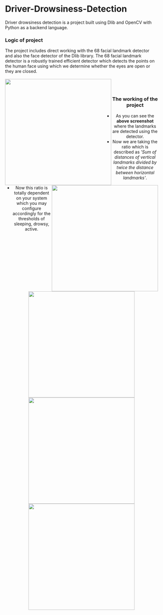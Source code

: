 # Driver-Drowsiness-Detection
Driver drowsiness detection is a project built using Dlib and OpenCV with Python as a backend language.

<h3>Logic of project</h3>
The project includes direct working with the 68 facial landmark detector and also the face detector of the Dlib library.
The 68 facial landmark detector is a robustly trained efficient detector which detects the points on the human face using which we determine whether the eyes are open or they are closed.</br></br>

<center>
<img src="https://raw.githubusercontent.com/infoaryan/Driver-Drowsiness-Detection/master/screenshots/landmarks.jpg" align="left" height="350">
<img src="https://github.com/piyushsinghgaur/Driver_Drowsiness_Detection/assets/96806312/8227bc39-39dc-4408-b4e5-b5697f7e704c" align="right" height="350">



</br>

# <h3 >The working of the project</h3>

<ul><li>As you can see the<b> above screenshot</b> where the landmarks are detected using the detector.
<li>Now we are taking the ratio which is described as <i>'Sum of distances of vertical landmarks divided by twice the distance between horizontal landmarks'</i>.
<li>Now this ratio is totally dependent on your system which you may configure accordingly for the thresholds of sleeping, drowsy, active.</ul>

<p><img src="https://raw.githubusercontent.com/infoaryan/Driver-Drowsiness-Detection/master/screenshots/active.jpg" align="center" height="350">
<img src="https://raw.githubusercontent.com/infoaryan/Driver-Drowsiness-Detection/master/screenshots/drowsy.jpg" align="center" height="350">
<img src="https://raw.githubusercontent.com/infoaryan/Driver-Drowsiness-Detection/master/screenshots/sleepy.jpg" align="center" height="350">
</center>

